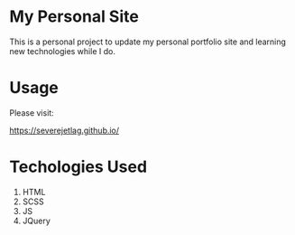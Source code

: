 # My Personal Site

This is a personal project to update my personal portfolio site and learning new technologies while I do. 

# Usage
Please visit:

https://severejetlag.github.io/

# Techologies Used
1. HTML
2. SCSS
3. JS
4. JQuery